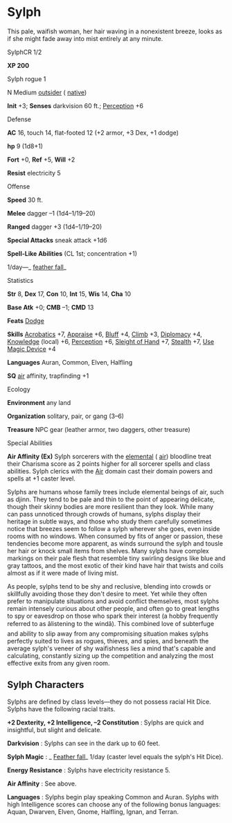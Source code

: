 # Sylph

This pale, waifish woman, her hair waving in a nonexistent breeze, looks as if she might fade away into mist entirely at any minute.

SylphCR 1/2

**XP 200**

Sylph rogue 1

N Medium [outsider](/pathfinderRPG/prd/monsters/creatureTypes.html#_outsider) ( [native](/pathfinderRPG/prd/monsters/creatureTypes.html#_native-subtype))

**Init** +3; **Senses** darkvision 60 ft.; [Perception](/pathfinderRPG/prd/additionalMonsters/../skills/perception.html#_perception) +6

Defense

**AC** 16, touch 14, flat-footed 12 (+2 armor, +3 Dex, +1 dodge)

**hp** 9 (1d8+1)

**Fort** +0, **Ref** +5, **Will** +2

**Resist** electricity 5

Offense

**Speed** 30 ft.

**Melee** dagger –1 (1d4–1/19–20)

**Ranged** dagger +3 (1d4–1/19–20)

**Special Attacks** sneak attack +1d6

**Spell-Like Abilities** (CL 1st; concentration +1)

1/day—_ [feather fall](/pathfinderRPG/prd/additionalMonsters/../spells/featherFall.html#_feather-fall)_

Statistics

**Str** 8, **Dex** 17, **Con** 10, **Int** 15, **Wis** 14, **Cha** 10

**Base Atk** +0; **CMB** –1; **CMD** 13

**Feats** [Dodge](/pathfinderRPG/prd/additionalMonsters/../feats.html#_dodge)

**Skills** [Acrobatics](/pathfinderRPG/prd/additionalMonsters/../skills/acrobatics.html#_acrobatics) +7, [Appraise](/pathfinderRPG/prd/additionalMonsters/../skills/appraise.html#_appraise) +6, [Bluff](/pathfinderRPG/prd/additionalMonsters/../skills/bluff.html#_bluff) +4, [Climb](/pathfinderRPG/prd/additionalMonsters/../skills/climb.html#_climb) +3, [Diplomacy](/pathfinderRPG/prd/additionalMonsters/../skills/diplomacy.html#_diplomacy) +4, [Knowledge](/pathfinderRPG/prd/additionalMonsters/../skills/knowledge.html#_knowledge) (local) +6, [Perception](/pathfinderRPG/prd/additionalMonsters/../skills/perception.html#_perception) +6, [Sleight of Hand](/pathfinderRPG/prd/additionalMonsters/../skills/sleightOfHand.html#_sleight-of-hand) +7, [Stealth](/pathfinderRPG/prd/additionalMonsters/../skills/stealth.html#_stealth) +7, [Use Magic Device](/pathfinderRPG/prd/additionalMonsters/../skills/useMagicDevice.html#_use-magic-device) +4

**Languages** Auran, Common, Elven, Halfling

**SQ** [air](/pathfinderRPG/prd/monsters/creatureTypes.html#_air-subtype) affinity, trapfinding +1

Ecology

**Environment** any land

**Organization** solitary, pair, or gang (3–6)

**Treasure** NPC gear (leather armor, two daggers, other treasure)

Special Abilities

**Air Affinity (Ex)** Sylph sorcerers with the [elemental](/pathfinderRPG/prd/monsters/creatureTypes.html#_elemental-subtype) ( [air](/pathfinderRPG/prd/monsters/creatureTypes.html#_air-subtype)) bloodline treat their Charisma score as 2 points higher for all sorcerer spells and class abilities. Sylph clerics with the [Air](/pathfinderRPG/prd/monsters/creatureTypes.html#_air-subtype) domain cast their domain powers and spells at +1 caster level.

Sylphs are humans whose family trees include elemental beings of air, such as djinn. They tend to be pale and thin to the point of appearing delicate, though their skinny bodies are more resilient than they look. While many can pass unnoticed through crowds of humans, sylphs display their heritage in subtle ways, and those who study them carefully sometimes notice that breezes seem to follow a sylph wherever she goes, even inside rooms with no windows. When consumed by fits of anger or passion, these tendencies become more apparent, as winds surround the sylph and tousle her hair or knock small items from shelves. Many sylphs have complex markings on their pale flesh that resemble tiny swirling designs like blue and gray tattoos, and the most exotic of their kind have hair that twists and coils almost as if it were made of living mist.

As people, sylphs tend to be shy and reclusive, blending into crowds or skillfully avoiding those they don't desire to meet. Yet while they often prefer to manipulate situations and avoid conflict themselves, most sylphs remain intensely curious about other people, and often go to great lengths to spy or eavesdrop on those who spark their interest (a hobby frequently referred to as âlistening to the windâ). This combined love of subterfuge and ability to slip away from any compromising situation makes sylphs perfectly suited to lives as rogues, thieves, and spies, and beneath the average sylph's veneer of shy waifishness lies a mind that's capable and calculating, constantly sizing up the competition and analyzing the most effective exits from any given room.

## Sylph Characters

Sylphs are defined by class levels—they do not possess racial Hit Dice. Sylphs have the following racial traits.

**+2 Dexterity, +2 Intelligence, –2 Constitution** : Sylphs are quick and insightful, but slight and delicate.

**Darkvision** : Sylphs can see in the dark up to 60 feet.

**Sylph Magic** : _ [Feather fall](/pathfinderRPG/prd/additionalMonsters/../spells/featherFall.html#_feather-fall)_ 1/day (caster level equals the sylph's Hit Dice).

**Energy Resistance** : Sylphs have electricity resistance 5.

**Air Affinity** : See above.

**Languages** : Sylphs begin play speaking Common and Auran. Sylphs with high Intelligence scores can choose any of the following bonus languages: Aquan, Dwarven, Elven, Gnome, Halfling, Ignan, and Terran.

